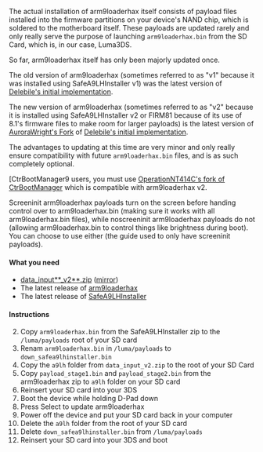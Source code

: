 The actual installation of arm9loaderhax itself consists of payload files installed into the firmware partitions on your device's NAND chip, which is soldered to the motherboard itself. These payloads are updated rarely and only really serve the purpose of launching `arm9loaderhax.bin` from the SD Card, which is, in our case, Luma3DS.

So far, arm9loaderhax itself has only been majorly updated once.

The old version of arm9loaderhax (sometimes referred to as "v1" because it was installed using SafeA9LHInstaller v1) was the latest version of [Delebile's initial implementation](https://github.com/delebile/arm9loaderhax).

The new version of arm9loaderhax (sometimes referred to as "v2" because it is installed using SafeA9LHInstaller v2 or FIRM81 because of its use of 8.1's firmware files to make room for larger payloads) is the latest version of [AuroraWright's Fork](https://github.com/AuroraWright/arm9loaderhax) of [Delebile's initial implementation](https://github.com/delebile/arm9loaderhax).

The advantages to updating at this time are very minor and only really ensure compatibility with future `arm9loaderhax.bin` files, and is as such completely optional.

[CtrBootManager9 users, you must use [OperationNT414C's fork of CtrBootManager](https://github.com/OperationNT414C/CtrBootManager/releases/tag/V7) which is compatible with arm9loaderhax v2.

Screeninit arm9loaderhax payloads turn on the screen before handing control over to arm9loaderhax.bin (making sure it works with all arm9loaderhax.bin files), while noscreeninit arm9loaderhax payloads do not (allowing arm9loaderhax.bin to control things like brightness during boot). You can choose to use either (the guide used to only have screeninit payloads).

#### What you need

* [data_input**_v2**.zip](https://mega.nz/#!RwUDVL5T!65gKJHAAVFk3R0jCA7zRFC5q5QTsL5CLoRUoqhET-WI) ([mirror](https://drive.google.com/open?id=0BzPfvjeuhqoDaU53U0MtSHlkTDA))
* The latest release of [arm9loaderhax](https://github.com/AuroraWright/arm9loaderhax/releases)
* The latest release of [SafeA9LHInstaller](https://github.com/AuroraWright/SafeA9LHInstaller/releases)

#### Instructions

2. Copy `arm9loaderhax.bin` from the SafeA9LHInstaller zip to the `/luma/payloads` root of your SD card
1. Renam `arm9loaderhax.bin` in `/luma/payloads` to `down_safea9lhinstaller.bin`
3. Copy the `a9lh` folder from `data_input_v2.zip` to the root of your SD Card
4. Copy `payload_stage1.bin` and `payload_stage2.bin` from the arm9loaderhax zip to `a9lh` folder on your SD card
5. Reinsert your SD card into your 3DS
6. Boot the device while holding D-Pad down
7. Press Select to update arm9loaderhax
8. Power off the device and put your SD card back in your computer
9. Delete the `a9lh` folder from the root of your SD card
10. Delete `down_safea9lhinstaller.bin` from `/luma/payloads`
11. Reinsert your SD card into your 3DS and boot
